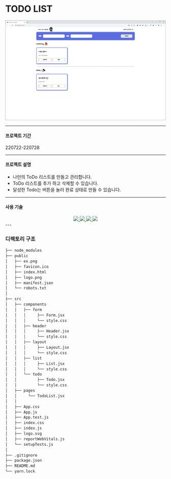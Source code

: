 # TODO LIST

![화면 예시](./public/ex.png)

---

#### 프로젝트 기간
220722-220728

---

#### 프로젝트 설명
- 나만의 ToDo 리스트를 만들고 관리합니다.
- ToDo 리스트를 추가 하고 삭제할 수 있습니다.
- 달성한 Todo는 버튼을 눌러 완료 상태로 만들 수 있습니다.

---

#### 사용 기술

<div align=center>
<a href="https://developer.mozilla.org/ko/docs/Web/HTML">
  <img src="https://img.shields.io/badge/html5-E34F26?style=for-the-badge&logo=html5&logoColor=white">
</a>
<a href="https://developer.mozilla.org/ko/docs/Web/CSS">
  <img src="https://img.shields.io/badge/CSS3-1572B6?style=for-the-badge&logo=CSS3&logoColor=white">
</a>
<a href="https://developer.mozilla.org/ko/docs/Learn/JavaScript">
  <img src="https://img.shields.io/badge/javascript-F7DF1E?style=for-the-badge&logo=javascript&logoColor=black">
</a>
<a href="https://ko.reactjs.org/docs/getting-started.html">
  <img src="https://img.shields.io/badge/React-282c34?style=for-the-badge&logo=react&logoColor=61dafb">
</a>
<br>
</div>
---

### 디렉토리 구조
```bash
├── node_modules
├── public
│   ├── ex.png
│   ├── favicon.ico
│   ├── index.html
│   ├── logo.png
│   ├── manifest.json
│   └── robots.txt
│
├── src
│   ├── components
│   │   ├── form
│   │   │     ├── Form.jsx
│   │   │     └── style.css
│   │   ├── header
│   │   │     ├── Header.jsx
│   │   │     └── style.css
│   │   ├── layout
│   │   │     ├── Layout.jsx
│   │   │     └── style.css
│   │   ├── list
│   │   │     ├── List.jsx
│   │   │     └── style.css
│   │   └── todo
│   │         ├── Todo.jsx
│   │         └── style.css
│   ├── pages
│   │     └── TodoList.jsx
│   │
│   ├── App.css
│   ├── App.js
│   ├── App.test.js
│   ├── index.css
│   ├── index.js
│   ├── logo.svg
│   ├── reportWebVitals.js
│   └── setupTests.js
│ 
├── .gitignore
├── package.json
├── README.md
└── yarn.lock
``` 

